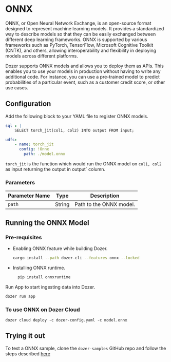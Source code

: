 # ONNX

ONNX, or Open Neural Network Exchange, is an open-source format designed to represent machine learning models. It provides a standardized way to describe models so that they can be easily exchanged between different deep learning frameworks. ONNX is supported by various frameworks such as PyTorch, TensorFlow, Microsoft Cognitive Toolkit (CNTK), and others, allowing interoperability and flexibility in deploying models across different platforms.

Dozer supports ONNX models and allows you to deploy them as APIs. This enables you to use your models in production without having to write any additional code. For instance, you can use a pre-trained model to predict probabilities of a particular event, such as a customer credit score, or other use cases.

## Configuration

Add the following block to your YAML file to register ONNX models.

```yaml
sql : |
    SELECT torch_jit(col1, col2) INTO output FROM input;
```

```yaml
udfs:
    - name: torch_jit
      config: !Onnx
        path: ./model.onnx
```

`torch_jit` is the function which would run the ONNX model on `col1, col2` as input returning the output in output` column.

### Parameters  

| **Parameter Name** | **Type**             | **Description**                                                                                                                                                                                                                                                           |
|--------------------|----------------------|-----------------------------------------------------------------------------------------------------------------------------------------------------------------------------------------------------------------------------------------------------------------------------|
| `path`             | String               | Path to the ONNX model.                                                                                                                                                                                    |
## Running the ONNX Model

### Pre-requisites

- Enabling ONNX feature while building Dozer.
  ```bash
  cargo install --path dozer-cli --features onnx --locked
  ```
- Installing ONNX runtime.
  ```bash
    pip install onnxruntime
    ```

Run App to start ingesting data into Dozer.

```bash
dozer run app
```
### To use ONNX on Dozer Cloud

```
dozer cloud deploy -c dozer-config.yaml -c model.onnx
```

## Trying it out

To test a ONNX sample, clone the `dozer-samples` GitHub repo and follow the steps described [here](https://github.com/getdozer/dozer-samples/tree/main/usecases/onnx)